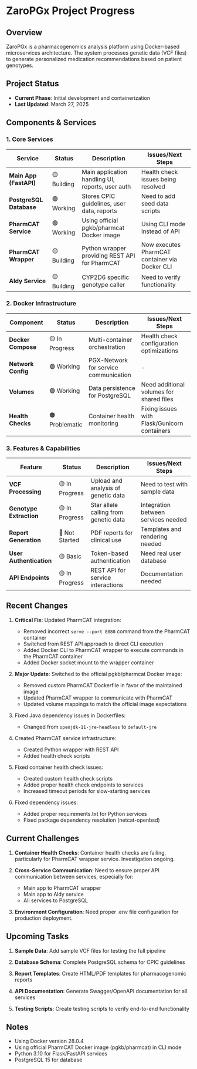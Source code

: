 # ZaroPGx Project Progress

## Overview
ZaroPGx is a pharmacogenomics analysis platform using Docker-based microservices architecture. The system processes genetic data (VCF files) to generate personalized medication recommendations based on patient genotypes.

## Project Status
- **Current Phase**: Initial development and containerization
- **Last Updated**: March 27, 2025

## Components & Services

### 1. Core Services

| Service | Status | Description | Issues/Next Steps |
|---------|--------|-------------|------------------|
| **Main App (FastAPI)** | 🟡 Building | Main application handling UI, reports, user auth | Health check issues being resolved |
| **PostgreSQL Database** | 🟢 Working | Stores CPIC guidelines, user data, reports | Need to add seed data scripts |
| **PharmCAT Service** | 🟢 Working | Using official pgkb/pharmcat Docker image | Using CLI mode instead of API |
| **PharmCAT Wrapper** | 🟡 Building | Python wrapper providing REST API for PharmCAT | Now executes PharmCAT container via Docker CLI |
| **Aldy Service** | 🟡 Building | CYP2D6 specific genotype caller | Need to verify functionality |

### 2. Docker Infrastructure

| Component | Status | Description | Issues/Next Steps |
|-----------|--------|-------------|------------------|
| **Docker Compose** | 🟡 In Progress | Multi-container orchestration | Health check configuration optimizations |
| **Network Config** | 🟢 Working | PGX-Network for service communication | - |
| **Volumes** | 🟢 Working | Data persistence for PostgreSQL | Need additional volumes for shared files |
| **Health Checks** | 🟠 Problematic | Container health monitoring | Fixing issues with Flask/Gunicorn containers |

### 3. Features & Capabilities

| Feature | Status | Description | Issues/Next Steps |
|---------|--------|-------------|------------------|
| **VCF Processing** | 🟡 In Progress | Upload and analysis of genetic data | Need to test with sample data |
| **Genotype Extraction** | 🟡 In Progress | Star allele calling from genetic data | Integration between services needed |
| **Report Generation** | 🔴 Not Started | PDF reports for clinical use | Templates and rendering needed |
| **User Authentication** | 🟡 Basic | Token-based authentication | Need real user database |
| **API Endpoints** | 🟡 In Progress | REST API for service interactions | Documentation needed |

## Recent Changes

1. **Critical Fix**: Updated PharmCAT integration:
   - Removed incorrect `serve --port 8080` command from the PharmCAT container
   - Switched from REST API approach to direct CLI execution
   - Added Docker CLI to PharmCAT wrapper to execute commands in the PharmCAT container
   - Added Docker socket mount to the wrapper container

2. **Major Update**: Switched to the official pgkb/pharmcat Docker image:
   - Removed custom PharmCAT Dockerfile in favor of the maintained image
   - Updated PharmCAT wrapper to communicate with PharmCAT
   - Updated volume mappings to match the official image expectations

3. Fixed Java dependency issues in Dockerfiles:
   - Changed from `openjdk-11-jre-headless` to `default-jre`

4. Created PharmCAT service infrastructure:
   - Created Python wrapper with REST API
   - Added health check scripts

5. Fixed container health check issues:
   - Created custom health check scripts
   - Added proper health check endpoints to services
   - Increased timeout periods for slow-starting services

6. Fixed dependency issues:
   - Added proper requirements.txt for Python services
   - Fixed package dependency resolution (netcat-openbsd)

## Current Challenges

1. **Container Health Checks**: Container health checks are failing, particularly for PharmCAT wrapper service. Investigation ongoing.

2. **Cross-Service Communication**: Need to ensure proper API communication between services, especially for:
   - Main app to PharmCAT wrapper
   - Main app to Aldy service
   - All services to PostgreSQL

3. **Environment Configuration**: Need proper .env file configuration for production deployment.

## Upcoming Tasks

1. **Sample Data**: Add sample VCF files for testing the full pipeline

2. **Database Schema**: Complete PostgreSQL schema for CPIC guidelines

3. **Report Templates**: Create HTML/PDF templates for pharmacogenomic reports

4. **API Documentation**: Generate Swagger/OpenAPI documentation for all services

5. **Testing Scripts**: Create testing scripts to verify end-to-end functionality

## Notes

- Using Docker version 28.0.4
- Using official PharmCAT Docker image (pgkb/pharmcat) in CLI mode
- Python 3.10 for Flask/FastAPI services
- PostgreSQL 15 for database 